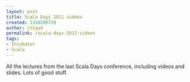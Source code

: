 ```yaml
---
layout: post
title: Scala Days 2011 videos
created: 1316580739
author: ittayd
permalink: /scala-days-2011-videos
tags:
- Incubator
- Scala
---
```

<p>All the lectures from the last Scala Days conference, including videos and slides. Lots of good stuff.</p>
